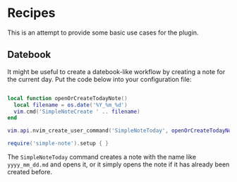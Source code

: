 # Recipes
This is an attempt to provide some basic use cases for the plugin.

## Datebook

It might be useful to create a datebook-like workflow by creating a note for the current day.
Put the code below into your configuration file:

``` lua

local function openOrCreateTodayNote()
  local filename = os.date('%Y_%m_%d')
  vim.cmd('SimpleNoteCreate ' .. filename)
end

vim.api.nvim_create_user_command('SimpleNoteToday', openOrCreateTodayNote, {})

require('simple-note').setup { }

```
The `SimpleNoteToday` command creates a note with the name like `yyyy_mm_dd.md` and opens it, or it simply opens the note if it has already been created before.
